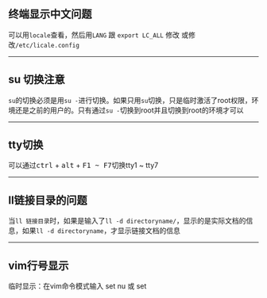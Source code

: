 ## 终端显示中文问题
可以用`locale`查看，然后用`LANG` 跟 `export LC_ALL` 修改
或修改`/etc/licale.config`

---
## su 切换注意
`su`的切换必须是用`su -`进行切换。如果只用`su`切换，只是临时激活了root权限，环境还是之前的用户的。只有通过`su -`切换到root并且切换到root的环境才可以

---
## tty切换
可以通过<kbd>ctrl</kbd> + <kbd>alt</kbd> + <kbd>F1 ~ F7</kbd>切换tty1 ~ tty7

---
## ll链接目录的问题
当`ll 链接目录`时，如果是输入了`ll -d directoryname/`，显示的是实际文档的信息，如果`ll -d directoryname`，才显示链接文档的信息

---
## vim行号显示
临时显示：在vim命令模式输入 set nu 或 set 
